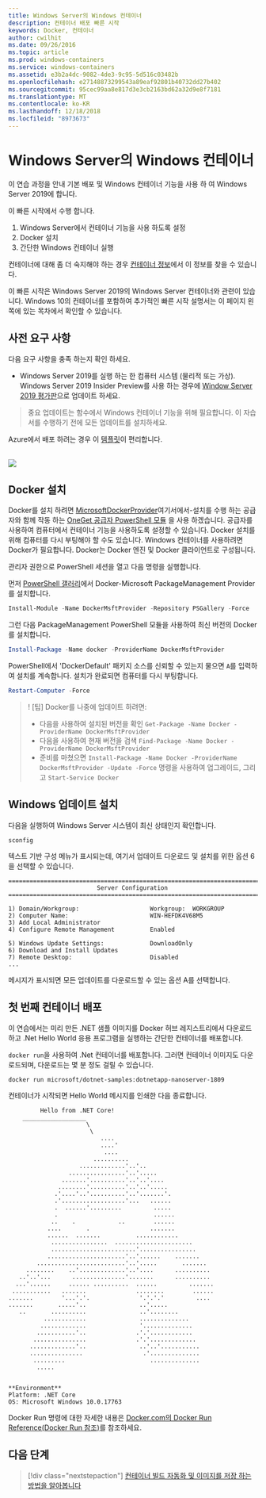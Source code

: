 ```yaml
---
title: Windows Server의 Windows 컨테이너
description: 컨테이너 배포 빠른 시작
keywords: Docker, 컨테이너
author: cwilhit
ms.date: 09/26/2016
ms.topic: article
ms.prod: windows-containers
ms.service: windows-containers
ms.assetid: e3b2a4dc-9082-4de3-9c95-5d516c03482b
ms.openlocfilehash: e27148873299543a89eaf92801b40732dd27b402
ms.sourcegitcommit: 95cec99aa8e817d3e3cb2163bd62a32d9e8f7181
ms.translationtype: MT
ms.contentlocale: ko-KR
ms.lasthandoff: 12/18/2018
ms.locfileid: "8973673"
---
```

# <a name="windows-containers-on-windows-server"></a>Windows Server의 Windows 컨테이너

이 연습 과정을 안내 기본 배포 및 Windows 컨테이너 기능을 사용 하 여 Windows Server 2019에 합니다.

이 빠른 시작에서 수행 합니다.

1. Windows Server에서 컨테이너 기능을 사용 하도록 설정
2. Docker 설치
3. 간단한 Windows 컨테이너 실행

컨테이너에 대해 좀 더 숙지해야 하는 경우 [컨테이너 정보](../about/index.md)에서 이 정보를 찾을 수 있습니다.

이 빠른 시작은 Windows Server 2019의 Windows Server 컨테이너와 관련이 있습니다. Windows 10의 컨테이너를 포함하여 추가적인 빠른 시작 설명서는 이 페이지 왼쪽에 있는 목차에서 확인할 수 있습니다.

## <a name="prerequisites"></a>사전 요구 사항

다음 요구 사항을 충족 하는지 확인 하세요.
- Windows Server 2019를 실행 하는 한 컴퓨터 시스템 (물리적 또는 가상). Windows Server 2019 Insider Preview를 사용 하는 경우에 [Window Server 2019 평가판](https://www.microsoft.com/en-us/evalcenter/evaluate-windows-server-2019 )으로 업데이트 하세요.

> 중요 업데이트는 함수에서 Windows 컨테이너 기능을 위해 필요합니다. 이 자습서를 수행하기 전에 모든 업데이트를 설치하세요.

Azure에서 배포 하려는 경우 이 [템플릿](https://github.com/Microsoft/Virtualization-Documentation/tree/master/windows-server-container-tools/containers-azure-template)이 편리합니다.

<br/>
<a href="https://portal.azure.com/#create/Microsoft.Template/uri/https%3A%2F%2Fraw.githubusercontent.com%2FMicrosoft%2FVirtualization-Documentation%2Flive%2Fwindows-server-container-tools%2Fcontainers-azure-template%2Fazuredeploy.json" target="_blank">
    <img src="https://azuredeploy.net/deploybutton.png"/>
</a>


## <a name="install-docker"></a>Docker 설치

Docker를 설치 하려면 [MicrosoftDockerProvider](https://github.com/OneGet/MicrosoftDockerProvider)여기서에서-설치를 수행 하는 공급자와 함께 작동 하는 [OneGet 공급자 PowerShell 모듈](https://github.com/oneget/oneget) 을 사용 하겠습니다. 공급자를 사용하여 컴퓨터에서 컨테이너 기능을 사용하도록 설정할 수 있습니다. Docker 설치를 위해 컴퓨터를 다시 부팅해야 할 수도 있습니다. Windows 컨테이너를 사용하려면 Docker가 필요합니다. Docker는 Docker 엔진 및 Docker 클라이언트로 구성됩니다.

관리자 권한으로 PowerShell 세션을 열고 다음 명령을 실행합니다.

먼저 [PowerShell 갤러리](https://www.powershellgallery.com/packages/DockerMsftProvider)에서 Docker-Microsoft PackageManagement Provider를 설치합니다.

```powershell
Install-Module -Name DockerMsftProvider -Repository PSGallery -Force
```

그런 다음 PackageManagement PowerShell 모듈을 사용하여 최신 버전의 Docker를 설치합니다.

```powershell
Install-Package -Name docker -ProviderName DockerMsftProvider
```

PowerShell에서 'DockerDefault' 패키지 소스를 신뢰할 수 있는지 물으면 `A`를 입력하여 설치를 계속합니다. 설치가 완료되면 컴퓨터를 다시 부팅합니다.

```powershell
Restart-Computer -Force
```

> ! [팁] Docker를 나중에 업데이트 하려면:
>  - 다음을 사용하여 설치된 버전을 확인 `Get-Package -Name Docker -ProviderName DockerMsftProvider`
>  - 다음을 사용하여 현재 버전을 검색 `Find-Package -Name Docker -ProviderName DockerMsftProvider`
>  - 준비를 마쳤으면 `Install-Package -Name Docker -ProviderName DockerMsftProvider -Update -Force` 명령을 사용하여 업그레이드, 그리고 `Start-Service Docker`

## <a name="install-windows-updates"></a>Windows 업데이트 설치

다음을 실행하여 Windows Server 시스템이 최신 상태인지 확인합니다.

```console
sconfig
```

텍스트 기반 구성 메뉴가 표시되는데, 여기서 업데이트 다운로드 및 설치를 위한 옵션 6을 선택할 수 있습니다.

```console
===============================================================================
                         Server Configuration
===============================================================================

1) Domain/Workgroup:                    Workgroup:  WORKGROUP
2) Computer Name:                       WIN-HEFDK4V68M5
3) Add Local Administrator
4) Configure Remote Management          Enabled

5) Windows Update Settings:             DownloadOnly
6) Download and Install Updates
7) Remote Desktop:                      Disabled
...
```

메시지가 표시되면 모든 업데이트를 다운로드할 수 있는 옵션 A를 선택합니다.

## <a name="deploy-your-first-container"></a>첫 번째 컨테이너 배포

이 연습에서는 미리 만든 .NET 샘플 이미지를 Docker 허브 레지스트리에서 다운로드하고 .Net Hello World 응용 프로그램을 실행하는 간단한 컨테이너를 배포합니다.  

`docker run`을 사용하여 .Net 컨테이너를 배포합니다. 그러면 컨테이너 이미지도 다운로드되며, 다운로드는 몇 분 정도 걸릴 수 있습니다.

```console
docker run microsoft/dotnet-samples:dotnetapp-nanoserver-1809
```

컨테이너가 시작되면 Hello World 메시지를 인쇄한 다음 종료합니다.

```console
         Hello from .NET Core!
    __________________
                      \
                       \
                          ....
                          ....'
                           ....
                        ..........
                    .............'..'..
                 ................'..'.....
               .......'..........'..'..'....
              ........'..........'..'..'.....
             .'....'..'..........'..'.......'.
             .'..................'...   ......
             .  ......'.........         .....
             .                           ......
            ..    .            ..        ......
           ....       .                 .......
           ......  .......          ............
            ................  ......................
            ........................'................
           ......................'..'......    .......
        .........................'..'.....       .......
     ........    ..'.............'..'....      ..........
   ..'..'...      ...............'.......      ..........
  ...'......     ...... ..........  ......         .......
 ...........   .......              ........        ......
.......        '...'.'.              '.'.'.'         ....
.......       .....'..               ..'.....
   ..       ..........               ..'........
          ............               ..............
         .............               '..............
        ...........'..              .'.'............
       ...............              .'.'.............
      .............'..               ..'..'...........
      ...............                 .'..............
       .........                        ..............
        .....


**Environment**
Platform: .NET Core
OS: Microsoft Windows 10.0.17763
```

Docker Run 명령에 대한 자세한 내용은 [Docker.com의 Docker Run Reference(Docker Run 참조)]( https://docs.docker.com/engine/reference/run/)를 참조하세요.

## <a name="next-steps"></a>다음 단계

> [!div class="nextstepaction"]
> [컨테이너 빌드 자동화 및 이미지를 저장 하는 방법을 알아봅니다](./quick-start-images.md)
